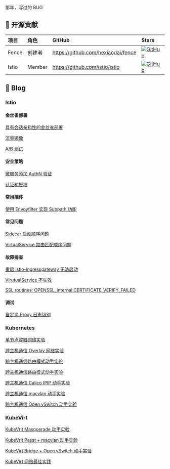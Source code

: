 那年，写过的 BUG

## 🎉 开源贡献

| 项目 | 角色 | GitHub | Stars |
| :---- | :---- | :---- | :---- |
| Fence | 创建者 | <https://github.com/hexiaodai/fence> | [![GitHub](https://img.shields.io/github/stars/hexiaodai/fence?logo=github&labelColor=495867&color=495867)](https://github.com/hexiaodai/fence) |
| Istio | Member | <https://github.com/istio/istio> | [![GitHub](https://img.shields.io/github/stars/istio/istio?logo=github&labelColor=495867&color=495867)](https://github.com/istio/istio) |

## 📝 Blog

### Istio

#### 金丝雀部署

[具有会话亲和性的金丝雀部署](istio/canary/具有会话亲和性的金丝雀部署.md)

[流量镜像](istio/canary/流量镜像.md)

[A/B 测试](istio/canary/AB测试.md)

#### 安全策略

[微服务添加 AuthN 验证](istio/安全/authn.md)

[认证和授权](istio/安全/认证和授权.md)

#### 常用插件

[使用 Envoyfilter 实现 Subpath 功能](istio/envoyfilter/subpath.md)

#### 常见问题

[Sidecar 启动顺序问题](istio/faq/sidecar启动顺序问题.md)

[VirtualService 路由匹配顺序问题](istio/faq/virtualservice路由匹配顺序问题.md)

#### 故障排查

[重启 istio-ingressgateway 无法启动](istio/troubleshooting/重启istio-ingressgateway无法启动.md)

[VirutualService 不生效](istio/troubleshooting/virutualservice不生效.md)

[SSL routines: OPENSSL_internal:CERTIFICATE_VERIFY_FAILED](istio/troubleshooting/tls证书认证错误.md)

#### 调试

[自定义 Proxy 日志级别](istio/debug/自定义Proxy日志级别.md)

### Kubernetes

[单节点容器网络实验](kubernetes/network/单节点容器网络实验.md)

[跨主机通信 Overlay 网络实验](kubernetes/network/跨主机通信overlay网络实验.md)

[跨主机通信路由模式动手实验](kubernetes/network/跨主机通信路由模式动手实验.md)

[跨主机通信路由模式动手实验](kubernetes/network/跨主机通信路由模式动手实验.md)

[跨主机通信 Calico IPIP 动手实验](kubernetes/network/跨主机通信calicoIPIP动手实验.md)

[跨主机通信 macvlan 动手实验](kubernetes/network/跨主机通信macvlan动手实验.md)

[跨主机通信 Open vSwitch 动手实验](kubernetes/network/跨主机通信openvswitch动手实验.md)

### KubeVirt

[KubeVrit Masquerade 动手实验](kubevirt/network/masquerade.md)

[KubeVrit Passt + macvlan 动手实验](kubevirt/network/passt.md)

[KubeVirt Bridge + Open vSwitch 动手实验](kubevirt/network/bridge.md)

[KubeVirt 网络最佳实践](kubevirt/network/kubevirt-spiderpool.md)
